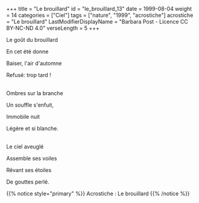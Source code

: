 +++
title = "Le brouillard"
id = "le_brouillard_13"
date = 1999-08-04
weight = 14
categories = ["Ciel"]
tags = ["nature", "1999", "acrostiche"]
acrostiche = "Le brouillard"
LastModifierDisplayName = "Barbara Post - Licence CC BY-NC-ND 4.0"
verseLength = 5
+++

Le goût du brouillard

En cet été donne

Baiser, l'air d'automne

Refusé: trop tard !

 \
Ombres sur la branche

Un souffle s'enfuit,

Immobile nuit

Légère et si blanche.

 \
Le ciel aveuglé

Assemble ses voiles

Rêvant ses étoiles

De gouttes perlé.

{{% notice style="primary" %}}
Acrostiche : Le brouillard
{{% /notice %}}
